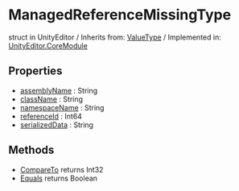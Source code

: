# ManagedReferenceMissingType
struct in UnityEditor
 / Inherits from: <a href="https://docs.unity3d.com/6000.0/Documentation/ScriptReference/ValueType.html">ValueType</a> / Implemented in: <a href="https://docs.unity3d.com/6000.0/Documentation/ScriptReference/UnityEditor.CoreModule.html">UnityEditor.CoreModule</a>

## Properties
- <a href="https://docs.unity3d.com/6000.0/Documentation/ScriptReference/ManagedReferenceMissingType-assemblyName.html">assemblyName</a> : String
- <a href="https://docs.unity3d.com/6000.0/Documentation/ScriptReference/ManagedReferenceMissingType-className.html">className</a> : String
- <a href="https://docs.unity3d.com/6000.0/Documentation/ScriptReference/ManagedReferenceMissingType-namespaceName.html">namespaceName</a> : String
- <a href="https://docs.unity3d.com/6000.0/Documentation/ScriptReference/ManagedReferenceMissingType-referenceId.html">referenceId</a> : Int64
- <a href="https://docs.unity3d.com/6000.0/Documentation/ScriptReference/ManagedReferenceMissingType-serializedData.html">serializedData</a> : String

## Methods
- <a href="https://docs.unity3d.com/6000.0/Documentation/ScriptReference/ManagedReferenceMissingType.CompareTo.html">CompareTo</a> returns Int32
- <a href="https://docs.unity3d.com/6000.0/Documentation/ScriptReference/ManagedReferenceMissingType.Equals.html">Equals</a> returns Boolean
